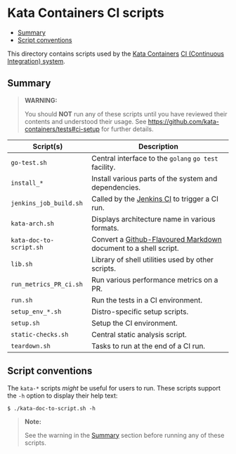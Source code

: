# Kata Containers CI scripts

* [Summary](#summary)
* [Script conventions](#script-conventions)

This directory contains scripts used by the [Kata Containers](https://github.com/kata-containers)
[CI (Continuous Integration) system](https://github.com/kata-containers/ci).

## Summary

> **WARNING:**
>
> You should **NOT** run any of these scripts until you have reviewed their
> contents and understood their usage. See
> https://github.com/kata-containers/tests#ci-setup for further details.

| Script(s) | Description |
| -- | -- |
| `go-test.sh` | Central interface to the `golang` `go test` facility. |
| `install_*` | Install various parts of the system and dependencies. |
| `jenkins_job_build.sh` | Called by the [Jenkins CI](https://github.com/kata-containers/ci) to trigger a CI run. |
| `kata-arch.sh` | Displays architecture name in various formats. |
| `kata-doc-to-script.sh` | Convert a [Github-Flavoured Markdown](https://github.github.com/gfm/) document to a shell script. |
| `lib.sh` | Library of shell utilities used by other scripts. |
| `run_metrics_PR_ci.sh` | Run various performance metrics on a PR. |
| `run.sh` | Run the tests in a CI environment. |
| `setup_env_*.sh` | Distro-specific setup scripts. |
| `setup.sh` | Setup the CI environment. |
| `static-checks.sh` | Central static analysis script. |
| `teardown.sh` | Tasks to run at the end of a CI run. |

## Script conventions

The `kata-*` scripts *might* be useful for users to run. These scripts support the
`-h` option to display their help text:

```
$ ./kata-doc-to-script.sh -h
```

> **Note:**
>
> See the warning in the [Summary](#summary) section before running any of
> these scripts.
